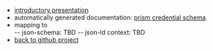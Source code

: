 
- [introductory presentation](https://github.com/zakaio/atala-prism-schema/blob/main/docs/presentations/2022-07-13-prism-schema-introduction.pdf)
- automatically generated documentation: 
   [prism credential schema](https://zakaio.github.io/atala-prism-schema/generated/schema_doc)
- mapping to  
-- json-schema: TBD
-- json-ld context: TBD
- [back to github project](https://github.com/zakaio/atala-prism-schema)
     
